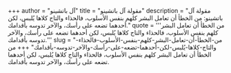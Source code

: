 +++
author = "آل باتشينو"
title = "مقولة آل باتشينو"
description = "مقولة آل باتشينو: من الخطأ أن تعامل البشر كلهم بنفس الأسلوب، فالحذاء والتاج كلاها يُلبس، لكن أحدهما تضعه على رأسك، والآخر تدوسه بأقدامك."
quote = '''من الخطأ أن تعامل البشر كلهم بنفس الأسلوب، فالحذاء والتاج كلاها يُلبس، لكن أحدهما تضعه على رأسك، والآخر تدوسه بأقدامك.''' 
slug = "من-الخطأ-أن-تعامل-البشر-كلهم-بنفس-الأسلوب-فالحذاء-والتاج-كلاها-يُلبس-لكن-أحدهما-تضعه-على-رأسك-والآخر-تدوسه-بأقدامك"
+++
من الخطأ أن تعامل البشر كلهم بنفس الأسلوب، فالحذاء والتاج كلاها يُلبس، لكن أحدهما تضعه على رأسك، والآخر تدوسه بأقدامك.
